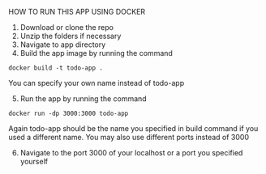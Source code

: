 HOW TO RUN THIS APP USING DOCKER

1. Download or clone the repo
2. Unzip the folders if necessary
3. Navigate to app directory
4. Build the app image by running the command

```docker build -t todo-app .```

You can specify your own name instead of todo-app

5. Run the app by running the command

```docker run -dp 3000:3000 todo-app```

Again todo-app should be the name you specified in build command if you used a different name.
You may also use different ports instead of 3000

6. Navigate to the port 3000 of your localhost or a port you specified yourself

